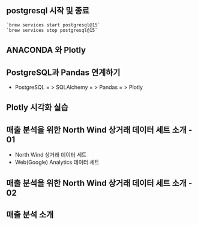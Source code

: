 ## postgresql 시작 및 종료
	`brew services start postgresql@15`
	`brew services stop postgresql@15`

## ANACONDA 와 Plotly

## PostgreSQL과 Pandas 연계하기
- PostgreSQL = > SQLAlchemy = > Pandas = > Plotly

## Plotly 시각화 실습

## 매출 분석을 위한 North Wind 상거래 데이터 세트 소개 - 01
- North Wind 상거래 데이터 세트
- Web(Google) Analytics 데이터 세트

## 매출 분석을 위한 North Wind 상거래 데이터 세트 소개 - 02

## 매출 분석 소개

